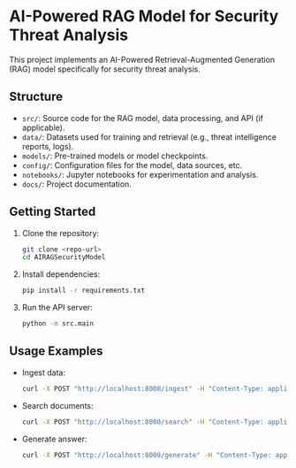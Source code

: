 # AI-Powered RAG Model for Security Threat Analysis

This project implements an AI-Powered Retrieval-Augmented Generation (RAG) model specifically for security threat analysis.

## Structure

- `src/`: Source code for the RAG model, data processing, and API (if applicable).
- `data/`: Datasets used for training and retrieval (e.g., threat intelligence reports, logs).
- `models/`: Pre-trained models or model checkpoints.
- `config/`: Configuration files for the model, data sources, etc.
- `notebooks/`: Jupyter notebooks for experimentation and analysis.
- `docs/`: Project documentation.

## Getting Started

1. Clone the repository:
   ```bash
   git clone <repo-url>
   cd AIRAGSecurityModel
   ```
2. Install dependencies:
   ```bash
   pip install -r requirements.txt
   ```
3. Run the API server:
   ```bash
   python -m src.main
   ```

## Usage Examples

- Ingest data:
  ```bash
  curl -X POST "http://localhost:8000/ingest" -H "Content-Type: application/json" -d '{"filename": "your_data.csv"}'
  ```
- Search documents:
  ```bash
  curl -X POST "http://localhost:8000/search" -H "Content-Type: application/json" -d '{"query": "malware", "top_k": 3}'
  ```
- Generate answer:
  ```bash
  curl -X POST "http://localhost:8000/generate" -H "Content-Type: application/json" -d '{"query": "How to detect phishing?", "top_k": 2, "max_length": 64}'
  ```
